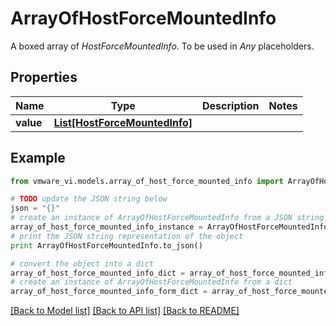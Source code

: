 # ArrayOfHostForceMountedInfo

A boxed array of *HostForceMountedInfo*. To be used in *Any* placeholders. 

## Properties
Name | Type | Description | Notes
------------ | ------------- | ------------- | -------------
**value** | [**List[HostForceMountedInfo]**](HostForceMountedInfo.md) |  | 

## Example

```python
from vmware_vi.models.array_of_host_force_mounted_info import ArrayOfHostForceMountedInfo

# TODO update the JSON string below
json = "{}"
# create an instance of ArrayOfHostForceMountedInfo from a JSON string
array_of_host_force_mounted_info_instance = ArrayOfHostForceMountedInfo.from_json(json)
# print the JSON string representation of the object
print ArrayOfHostForceMountedInfo.to_json()

# convert the object into a dict
array_of_host_force_mounted_info_dict = array_of_host_force_mounted_info_instance.to_dict()
# create an instance of ArrayOfHostForceMountedInfo from a dict
array_of_host_force_mounted_info_form_dict = array_of_host_force_mounted_info.from_dict(array_of_host_force_mounted_info_dict)
```
[[Back to Model list]](../README.md#documentation-for-models) [[Back to API list]](../README.md#documentation-for-api-endpoints) [[Back to README]](../README.md)


